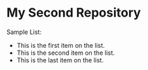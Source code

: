 # My Second Repository

Sample List:
* This is the first item on the list.
* This is the second item on the list.
* This is the last item on the list.
